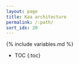 ```yaml
---
layout: page
title: Kaa architecture
permalink: /:path/
sort_idx: 20
---
```


{% include variables.md %}

* TOC
{:toc}

